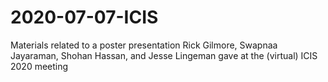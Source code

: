 # 2020-07-07-ICIS
Materials related to a poster presentation Rick Gilmore, Swapnaa Jayaraman, Shohan Hassan, and Jesse Lingeman gave at the (virtual) ICIS 2020 meeting
